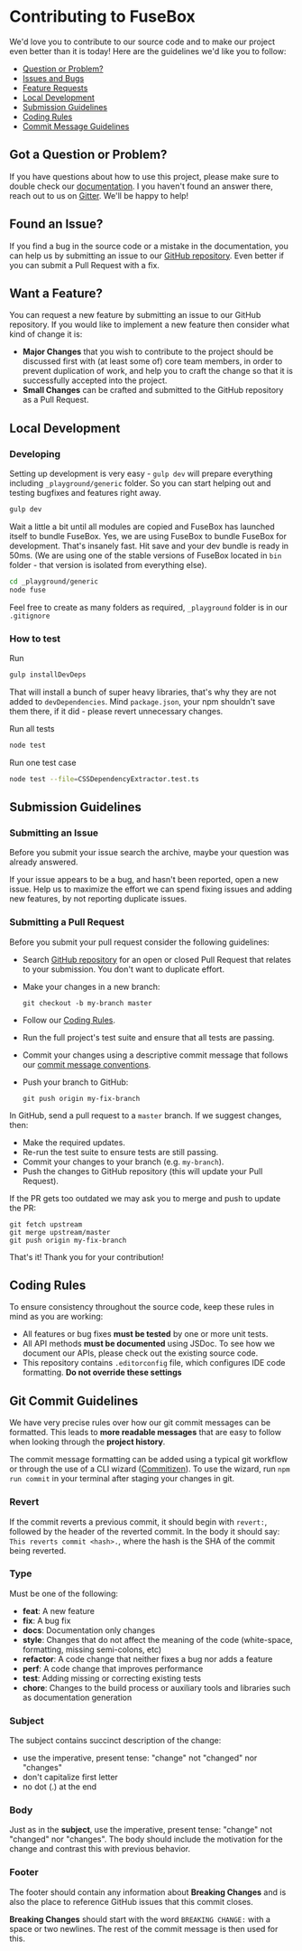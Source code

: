 # Contributing to FuseBox

We'd love you to contribute to our source code and to make our project even better than it is today! Here are the
guidelines we'd like you to follow:

- [Question or Problem?](#question-or-problem)
- [Issues and Bugs](#issues-and-bugs)
- [Feature Requests](#feature-requests)
- [Local Development](#local-development)
- [Submission Guidelines](#submission-guidelines)
- [Coding Rules](#coding-rules)
- [Commit Message Guidelines](#commit-messages)

## <a name="question-or-problem"></a> Got a Question or Problem?

If you have questions about how to use this project, please make sure to double check our
[documentation](https://fuse-box.org). I you haven't found an answer there, reach out to us on
[Gitter](https://gitter.im/fusebox-bundler/Lobby). We'll be happy to help!

## <a name="issues-and-bugs"></a> Found an Issue?

If you find a bug in the source code or a mistake in the documentation, you can help us by submitting an issue to our
[GitHub repository](https://github.com/fuse-box/fuse-box/issues). Even better if you can submit a Pull Request with a
fix.

## <a name="feature-requests"></a> Want a Feature?

You can request a new feature by submitting an issue to our GitHub repository. If you would like to implement a new
feature then consider what kind of change it is:

- **Major Changes** that you wish to contribute to the project should be discussed first with (at least some of) core
  team members, in order to prevent duplication of work, and help you to craft the change so that it is successfully
  accepted into the project.
- **Small Changes** can be crafted and submitted to the GitHub repository as a Pull Request.

## <a name="local-development"></a> Local Development

### Developing

Setting up development is very easy - `gulp dev` will prepare everything including `_playground/generic` folder. So you
can start helping out and testing bugfixes and features right away.

```sh
gulp dev
```

Wait a little a bit until all modules are copied and FuseBox has launched itself to bundle FuseBox. Yes, we are using
FuseBox to bundle FuseBox for development. That's insanely fast. Hit save and your dev bundle is ready in 50ms. (We are
using one of the stable versions of FuseBox located in `bin` folder - that version is isolated from everything else).

```sh
cd _playground/generic
node fuse
```

Feel free to create as many folders as required, `_playground` folder is in our `.gitignore`

### How to test

Run

```bash
gulp installDevDeps
```

That will install a bunch of super heavy libraries, that's why they are not added to `devDependencies`. Mind
`package.json`, your npm shouldn't save them there, if it did - please revert unnecessary changes.

Run all tests

```bash
node test
```

Run one test case

```bash
node test --file=CSSDependencyExtractor.test.ts
```

## <a name="submission-guidelines"></a> Submission Guidelines

### Submitting an Issue

Before you submit your issue search the archive, maybe your question was already answered.

If your issue appears to be a bug, and hasn't been reported, open a new issue. Help us to maximize the effort we can
spend fixing issues and adding new features, by not reporting duplicate issues.

### Submitting a Pull Request

Before you submit your pull request consider the following guidelines:

- Search [GitHub repository](https://github.com/fuse-box/fuse-box/issues) for an open or closed Pull Request that
  relates to your submission. You don't want to duplicate effort.
- Make your changes in a new branch:

  ```shell
  git checkout -b my-branch master
  ```

- Follow our [Coding Rules](#rules).
- Run the full project's test suite and ensure that all tests are passing.
- Commit your changes using a descriptive commit message that follows our [commit message conventions](#commit).
- Push your branch to GitHub:

  ```shell
  git push origin my-fix-branch
  ```

In GitHub, send a pull request to a `master` branch. If we suggest changes, then:

- Make the required updates.
- Re-run the test suite to ensure tests are still passing.
- Commit your changes to your branch (e.g. `my-branch`).
- Push the changes to GitHub repository (this will update your Pull Request).

If the PR gets too outdated we may ask you to merge and push to update the PR:

```shell
git fetch upstream
git merge upstream/master
git push origin my-fix-branch
```

That's it! Thank you for your contribution!

## <a name="coding-rules"></a> Coding Rules

To ensure consistency throughout the source code, keep these rules in mind as you are working:

- All features or bug fixes **must be tested** by one or more unit tests.
- All API methods **must be documented** using JSDoc. To see how we document our APIs, please check out the existing
  source code.
- This repository contains `.editorconfig` file, which configures IDE code formatting. **Do not override these
  settings**

## <a name="commit-messages"></a> Git Commit Guidelines

We have very precise rules over how our git commit messages can be formatted. This leads to **more readable messages**
that are easy to follow when looking through the **project history**.

The commit message formatting can be added using a typical git workflow or through the use of a CLI wizard
([Commitizen](https://github.com/commitizen/cz-cli)). To use the wizard, run `npm run commit` in your terminal after
staging your changes in git.

### Revert

If the commit reverts a previous commit, it should begin with `revert:`, followed by the header of the reverted commit.
In the body it should say: `This reverts commit <hash>.`, where the hash is the SHA of the commit being reverted.

### Type

Must be one of the following:

- **feat**: A new feature
- **fix**: A bug fix
- **docs**: Documentation only changes
- **style**: Changes that do not affect the meaning of the code (white-space, formatting, missing semi-colons, etc)
- **refactor**: A code change that neither fixes a bug nor adds a feature
- **perf**: A code change that improves performance
- **test**: Adding missing or correcting existing tests
- **chore**: Changes to the build process or auxiliary tools and libraries such as documentation generation

### Subject

The subject contains succinct description of the change:

- use the imperative, present tense: "change" not "changed" nor "changes"
- don't capitalize first letter
- no dot (.) at the end

### Body

Just as in the **subject**, use the imperative, present tense: "change" not "changed" nor "changes". The body should
include the motivation for the change and contrast this with previous behavior.

### Footer

The footer should contain any information about **Breaking Changes** and is also the place to reference GitHub issues
that this commit closes.

**Breaking Changes** should start with the word `BREAKING CHANGE:` with a space or two newlines. The rest of the commit
message is then used for this.
